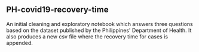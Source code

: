 ## PH-covid19-recovery-time
An initial cleaning and exploratory notebook which answers three questions based on the dataset published by the Philippines' Department of Health. It also produces a new csv file where the recovery time for cases is appended.
